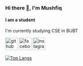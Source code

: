 

### Hi there 👋, I'm Mushfiq
#### I am a student


I'm currently studying CSE in BUBT



[<img src='https://cdn.jsdelivr.net/npm/simple-icons@3.0.1/icons/github.svg' alt='github' height='40'>](https://github.com/mushfiq525)  [<img src='https://cdn.jsdelivr.net/npm/simple-icons@3.0.1/icons/facebook.svg' alt='facebook' height='40'>](https://www.facebook.com/mushfiqur.rahman55)  [<img src='https://cdn.jsdelivr.net/npm/simple-icons@3.0.1/icons/instagram.svg' alt='instagram' height='40'>](https://www.instagram.com/mushfiqur_rahman5/)  

[![Top Langs](https://github-readme-stats.vercel.app/api/top-langs/?username=mushfiq525)](https://github.com/anuraghazra/github-readme-stats)

